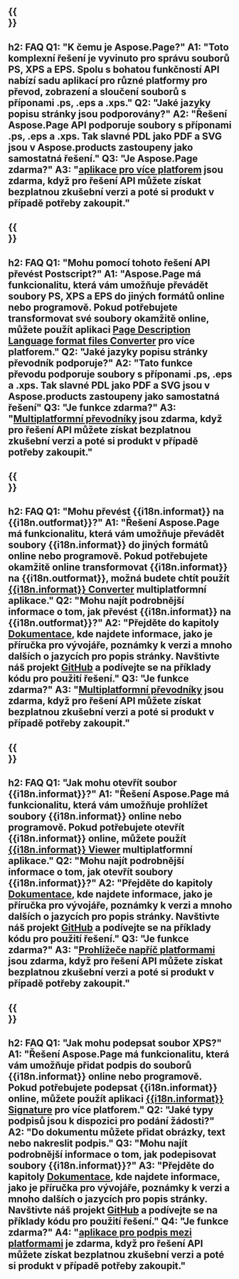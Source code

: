 ﻿---
translation: true
deploy: false
---

{{<section faq>}}
---
h2: FAQ
Q1: "K čemu je Aspose.Page?"
A1: "Toto komplexní řešení je vyvinuto pro správu souborů PS, XPS a EPS. Spolu s bohatou funkčností API nabízí sadu aplikací pro různé platformy pro převod, zobrazení a sloučení souborů s příponami .ps, .eps a .xps."
Q2: "Jaké jazyky popisu stránky jsou podporovány?"
A2: "Řešení Aspose.Page API podporuje soubory s příponami .ps, .eps a .xps. Tak slavné PDL jako PDF a SVG jsou v Aspose.products zastoupeny jako samostatná řešení."
Q3: "Je Aspose.Page zdarma?"
A3: "[aplikace pro více platforem](https://products.aspose.app/page/applications) jsou zdarma, když pro řešení API můžete získat bezplatnou zkušební verzi a poté si produkt v případě potřeby zakoupit."
---

{{<section faq-converter>}}
---
h2: FAQ
Q1: "Mohu pomocí tohoto řešení API převést Postscript?"
A1: "Aspose.Page má funkcionalitu, která vám umožňuje převádět soubory PS, XPS a EPS do jiných formátů online nebo programově. Pokud potřebujete transformovat své soubory okamžitě online, můžete použít aplikaci [Page Description Language format files Converter](https://products.aspose.app/page/conversion/) pro více platforem."
Q2: "Jaké jazyky popisu stránky převodník podporuje?"
A2: "Tato funkce převodu podporuje soubory s příponami .ps, .eps a .xps. Tak slavné PDL jako PDF a SVG jsou v Aspose.products zastoupeny jako samostatná řešení"
Q3: "Je funkce zdarma?"
A3: "[Multiplatformní převodníky](https://products.aspose.app/page/conversion) jsou zdarma, když pro řešení API můžete získat bezplatnou zkušební verzi a poté si produkt v případě potřeby zakoupit."
---

{{<section faq-converter-child>}}
---
h2: FAQ
Q1: "Mohu převést {{i18n.informat}} na {{i18n.outformat}}?"
A1: "Řešení Aspose.Page má funkcionalitu, která vám umožňuje převádět soubory {{i18n.informat}} do jiných formátů online nebo programově. Pokud potřebujete okamžitě online transformovat {{i18n.informat}} na {{i18n.outformat}}, možná budete chtít použít [{{i18n.informat}} Converter](https://products.aspose.app/page/konverze/{{i18n.informatlower}}) multiplatformní aplikace."
Q2: "Mohu najít podrobnější informace o tom, jak převést {{i18n.informat}} na {{i18n.outformat}}?"
A2: "Přejděte do kapitoly [Dokumentace](https://docs.aspose.com/page/), kde najdete informace, jako je příručka pro vývojáře, poznámky k verzi a mnoho dalších o jazycích pro popis stránky. Navštivte náš projekt [GitHub](https://github.com/aspose-page) a podívejte se na příklady kódu pro použití řešení."
Q3: "Je funkce zdarma?"
A3: "[Multiplatformní převodníky](https://products.aspose.app/page/conversion) jsou zdarma, když pro řešení API můžete získat bezplatnou zkušební verzi a poté si produkt v případě potřeby zakoupit."
---

{{<section faq-viewer-child>}}
---
h2: FAQ
Q1: "Jak mohu otevřít soubor {{i18n.informat}}?"
A1: "Řešení Aspose.Page má funkcionalitu, která vám umožňuje prohlížet soubory {{i18n.informat}} online nebo programově. Pokud potřebujete otevřít {{i18n.informat}} online, můžete použít [{{i18n.informat}} Viewer](https://products.aspose.app/page/conversion/{{i18n.informatlower}}) multiplatformní aplikace."
Q2: "Mohu najít podrobnější informace o tom, jak otevřít soubory {{i18n.informat}}?"
A2: "Přejděte do kapitoly [Dokumentace](https://docs.aspose.com/page/), kde najdete informace, jako je příručka pro vývojáře, poznámky k verzi a mnoho dalších o jazycích pro popis stránky. Navštivte náš projekt [GitHub](https://github.com/aspose-page) a podívejte se na příklady kódu pro použití řešení."
Q3: "Je funkce zdarma?"
A3: "[Prohlížeče napříč platformami](https://products.aspose.app/page/viewer) jsou zdarma, když pro řešení API můžete získat bezplatnou zkušební verzi a poté si produkt v případě potřeby zakoupit."
---

{{<section faq-signature-child>}}
---
h2: FAQ
Q1: "Jak mohu podepsat soubor XPS?"
A1: "Řešení Aspose.Page má funkcionalitu, která vám umožňuje přidat podpis do souborů {{i18n.informat}} online nebo programově. Pokud potřebujete podepsat {{i18n.informat}} online, můžete použít aplikaci [{{i18n.informat}} Signature](https://products.aspose.app/page/signature) pro více platforem."
Q2: "Jaké typy podpisů jsou k dispozici pro podání žádosti?"
A2: "Do dokumentu můžete přidat obrázky, text nebo nakreslit podpis."
Q3: "Mohu najít podrobnější informace o tom, jak podepisovat soubory {{i18n.informat}}?"
A3: "Přejděte do kapitoly [Dokumentace](https://docs.aspose.com/page/), kde najdete informace, jako je příručka pro vývojáře, poznámky k verzi a mnoho dalších o jazycích pro popis stránky. Navštivte náš projekt [GitHub](https://github.com/aspose-page) a podívejte se na příklady kódu pro použití řešení."
Q4: "Je funkce zdarma?"
A4: "[aplikace pro podpis mezi platformami](https://products.aspose.app/page/viewer) je zdarma, když pro řešení API můžete získat bezplatnou zkušební verzi a poté si produkt v případě potřeby zakoupit."
---